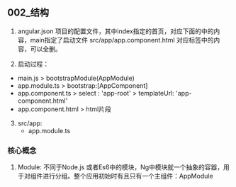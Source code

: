 ## 002_结构
1. angular.json 项目的配置文件，其中index指定的首页，对应下面的<app-root>中的内容，main指定了启动文件
src/app/app.component.html 对应<app-root></app-root>标签中的内容，可以全删。

2. 启动过程：
- main.js > bootstrapModule(AppModule)
- app.module.ts > bootstrap:[AppComponent]
- app.component.ts > select : 'app-root'
                             > templateUrl: 'app-component.html'
- app.component.html > html片段



3. src/app:
    - app.module.ts
    
### 核心概念

1. Module: 不同于Node.js 或者Es6中的模块，Ng中模块就一个抽象的容器，用于对组件进行分组。整个应用初始时有且只有一个主组件：AppModule